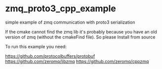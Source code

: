 # zmq_proto3_cpp_example
simple example of zmq communication with proto3 serialization


If the cmake cannot find the zmq lib it's probably because you have an old version of zmq (without the cmakeFind file). So please Install from source

To run this example you need:

https://github.com/protocolbuffers/protobuf
https://github.com/zeromq/libzmq
https://github.com/zeromq/cppzmq
